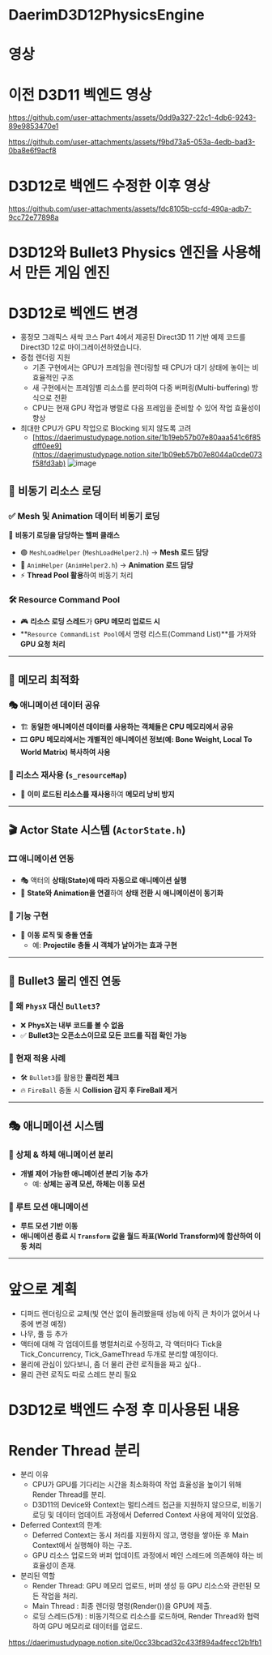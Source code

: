 # DaerimD3D12PhysicsEngine
# 영상
# 이전 D3D11 벡엔드 영상

https://github.com/user-attachments/assets/0dd9a327-22c1-4db6-9243-89e9853470e1


https://github.com/user-attachments/assets/f9bd73a5-053a-4edb-bad3-0ba8e6f9acf8

# D3D12로 백엔드 수정한 이후 영상


https://github.com/user-attachments/assets/fdc8105b-ccfd-490a-adb7-9cc72e77898a


# D3D12와 Bullet3 Physics 엔진을 사용해서 만든 게임 엔진
# D3D12로 벡엔드 변경
- 홍정모 그래픽스 새싹 코스 Part 4에서 제공된 Direct3D 11 기반 예제 코드를 Direct3D 12로 마이그레이션하였습니다.
- 중첩 렌더링 지원
  - 기존 구현에서는 GPU가 프레임을 렌더링할 때 CPU가 대기 상태에 놓이는 비효율적인 구조
  - 새 구현에서는 프레임별 리소스를 분리하여 다중 버퍼링(Multi-buffering) 방식으로 전환
  - CPU는 현재 GPU 작업과 병렬로 다음 프레임을 준비할 수 있어 작업 효율성이 향상
- 최대한 CPU가 GPU 작업으로 Blocking 되지 않도록 고려
  - [https://daerimustudypage.notion.site/1b19eb57b07e80aaa541c6f85dff0ee9](https://daerimustudypage.notion.site/1b09eb57b07e8044a0cde073f58fd3ab)
![image](https://github.com/user-attachments/assets/815d2fa6-15c4-48d4-a53d-8dc72eb65a8d)
## 🎯 비동기 리소스 로딩

### ✅ Mesh 및 Animation 데이터 비동기 로딩
📌 **비동기 로딩을 담당하는 헬퍼 클래스**
- 🟢 `MeshLoadHelper` (`MeshLoadHelper2.h`) → **Mesh 로드 담당**
- 🔵 `AnimHelper` (`AnimHelper2.h`) → **Animation 로드 담당**
- ⚡ **Thread Pool 활용**하여 비동기 처리

### 🛠️ Resource Command Pool
- 🎮 **리소스 로딩 스레드**가 **GPU 메모리 업로드 시**
- **`Resource CommandList Pool`에서 명령 리스트(Command List)**를 가져와 **GPU 요청 처리**

---

## 🧠 메모리 최적화

### 🎭 애니메이션 데이터 공유
- 🏗️ **동일한 애니메이션 데이터를 사용하는 객체들은 CPU 메모리에서 공유**
- 🎞️ **GPU 메모리에서는 개별적인 애니메이션 정보(예: Bone Weight, Local To World Matrix) 복사하여 사용**

### 🔄 리소스 재사용 (`s_resourceMap`)
- 🔁 **이미 로드된 리소스를 재사용**하여 **메모리 낭비 방지**

---

## 🎬 Actor State 시스템 (`ActorState.h`)

### 🎞️ 애니메이션 연동
- 🎭 액터의 **상태(State)에 따라 자동으로 애니메이션 실행**
- 🔗 **State와 Animation을 연결**하여 **상태 전환 시 애니메이션이 동기화**

### 🎯 기능 구현
- 🚀 **이동 로직 및 충돌 연출**  
  - 예: **Projectile 충돌 시 객체가 날아가는 효과 구현**

---

## 🎯 Bullet3 물리 엔진 연동

### 🚀 왜 `PhysX` 대신 `Bullet3`?
- ❌ **PhysX는 내부 코드를 볼 수 없음**
- ✅ **Bullet3는 오픈소스이므로 모든 코드를 직접 확인 가능**

### 🏹 현재 적용 사례
- 🛠️ `Bullet3`를 활용한 **콜리전 체크**
- 🔥 `FireBall` 충돌 시 **Collision 감지 후 FireBall 제거**

---

## 🎭 애니메이션 시스템

### 🔗 상체 & 하체 애니메이션 분리
- **개별 제어 가능한 애니메이션 분리 기능 추가**
  - 예: **상체는 공격 모션, 하체는 이동 모션**

### 🏃 루트 모션 애니메이션
- **루트 모션 기반 이동**
- **애니메이션 종료 시 `Transform` 값을 월드 좌표(World Transform)에 합산하여 이동 처리**

---
# 앞으로 계획
- 디퍼드 렌더링으로 교체(빛 연산 없이 돌려봤을때 성능에 아직 큰 차이가 없어서 나중에 변경 예정)
- 나무, 풀 등 추가
- 액터에 대해 각 업데이트를 병렬처리로 수정하고, 각 액터마다 Tick을 Tick_Concurrency, Tick_GameThread 두개로 분리할 예정이다.
- 물리에 관심이 있다보니, 좀 더 물리 관련 로직들을 짜고 싶다..
- 물리 관련 로직도 따로 스레드 분리 필요
# D3D12로 백엔드 수정 후 미사용된 내용
# Render Thread 분리
- 분리 이유
  - CPU가 GPU를 기다리는 시간을 최소화하여 작업 효율성을 높이기 위해 Render Thread를 분리.
  - D3D11의 Device와 Context는 멀티스레드 접근을 지원하지 않으므로, 비동기 로딩 및 데이터 업데이트 과정에서 Deferred Context 사용에 제약이 있었음.
- Deferred Context의 한계:
  - Deferred Context는 동시 처리를 지원하지 않고, 명령을 쌓아둔 후 Main Context에서 실행해야 하는 구조.
  - GPU 리소스 업로드와 버퍼 업데이트 과정에서 메인 스레드에 의존해야 하는 비효율성이 존재.
- 분리된 역할
  - Render Thread: GPU 메모리 업로드, 버퍼 생성 등 GPU 리소스와 관련된 모든 작업을 처리.
  - Main Thread : 최종 렌더링 명령(Render())을 GPU에 제출.
  - 로딩 스레드(5개) : 비동기적으로 리소스를 로드하며, Render Thread와 협력하여 GPU 메모리로 데이터를 업로드.

https://daerimustudypage.notion.site/0cc33bcad32c433f894a4fecc12b1fb1

